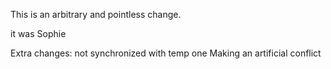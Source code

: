 This is an arbitrary and pointless change. 

it was Sophie 

Extra changes: not synchronized with temp one 
Making an artificial conflict 

